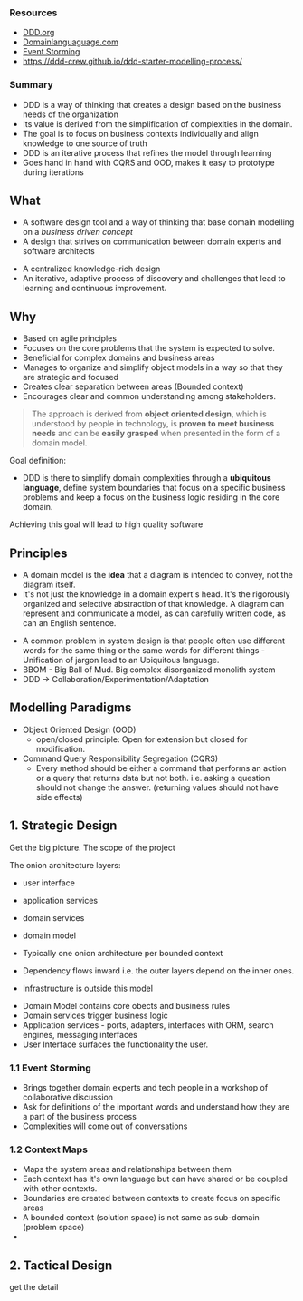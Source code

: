 ### Resources

- [DDD.org](http://domaindrivendesign.org/)
- [Domainlanguaguage.com](http://www.domainlanguage.com/)
- [Event Storming](https://en.wikipedia.org/wiki/Event_storming)
- https://ddd-crew.github.io/ddd-starter-modelling-process/

### Summary

- DDD is a way of thinking that creates a design based on the business needs of the organization
- Its value is derived from the simplification of complexities in the domain.
- The goal is to focus on business contexts individually and align knowledge to one source of truth
- DDD is  an iterative process that refines the model through learning
- Goes hand in hand with CQRS and OOD, makes it easy to prototype during iterations

## What

- A software design tool and a way of thinking that base domain modelling on a *business driven concept*
- A design that strives on communication between domain experts and software architects
* A centralized knowledge-rich design 
* An iterative, adaptive process of discovery and challenges that lead to learning and continuous improvement.

## Why

* Based on agile principles
* Focuses on the core problems that the system is expected to solve.
* Beneficial for complex domains and business areas
* Manages to organize and simplify object models in a way so that they are strategic and focused
* Creates clear separation between areas (Bounded context)
* Encourages clear and common understanding among stakeholders.

> The approach is derived from **object oriented design**, which is understood by people in technology, is **proven to meet business needs** and can be **easily grasped**  when presented in the form of a domain model.

Goal definition:

- DDD is there to simplify domain complexities through a **ubiquitous language**, define system boundaries that focus on a specific business problems and keep a focus on the business logic residing in the core domain.

Achieving this goal will lead to high quality software 

## Principles

- A domain model is the **idea** that a diagram is intended to convey, not the diagram itself.
- It's not just the knowledge in a domain expert's head. It's the rigorously organized and selective abstraction of that knowledge. A diagram can represent and communicate a model, as can carefully written code, as can an English sentence.
* A common problem in system design is that people often use different words for the same thing or the same words for different things - Unification of jargon lead to an Ubiquitous language.
* BBOM - Big Ball of Mud.  Big complex disorganized monolith system
* DDD -> Collaboration/Experimentation/Adaptation

## Modelling Paradigms

* Object Oriented Design (OOD)
	* open/closed principle: Open for extension but closed for modification. 
* Command Query Responsibility Segregation (CQRS)
	* Every method should be either a command that performs an action or a query that returns data but not both. i.e. asking a question should not change the answer. (returning values should not have side effects)

## 1. Strategic Design
Get the big picture. The scope of the project

The onion architecture layers:
- user interface
- application services
- domain services
- domain model

- Typically one onion architecture per bounded context
- Dependency flows inward i.e. the outer layers depend on the inner ones.
- Infrastructure is outside this model
* Domain Model contains core obects and business rules
* Domain services trigger business logic
* Application services - ports, adapters, interfaces with ORM, search engines, messaging interfaces
* User Interface surfaces the functionality the user.

### 1.1 Event Storming

* Brings together domain experts and tech people in a workshop of collaborative discussion
* Ask for definitions of the important words and understand how they are a part of the business process
* Complexities will come out of conversations

### 1.2 Context Maps
- Maps the system areas and relationships between them
- Each context has it's own language but can have shared or be coupled with other contexts.
- Boundaries are created between contexts to create focus on specific areas 
- A bounded context (solution space) is not same as sub-domain (problem space)
- 


## 2. Tactical Design
get the detail

